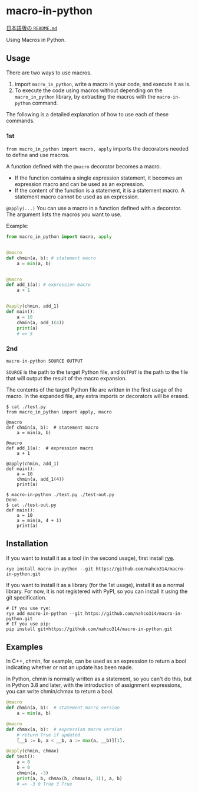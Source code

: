 # macro-in-python

[日本語版の `README.md`](https://github.com/nahco314/macro-in-python/blob/master/README.ja.md)

Using Macros in Python.

## Usage

There are two ways to use macros.
1. import `macro_in_python`, write a macro in your code, and execute it as is.
2. To execute the code using macros without depending on the `macro_in_python` library, by extracting the macros with the `macro-in-python` command.

The following is a detailed explanation of how to use each of these commands.

### 1st
`from macro_in_python import macro, apply` imports the decorators needed to define and use macros.

A function defined with the `@macro` decorator becomes a macro.
- If the function contains a single expression statement, it becomes an expression macro and can be used as an expression.
- If the content of the function is a statement, it is a statement macro. A statement macro cannot be used as an expression.

`@apply(...)` You can use a macro in a function defined with a decorator. The argument lists the macros you want to use.

Example:
```python
from macro_in_python import macro, apply


@macro
def chmin(a, b): # statement macro
    a = min(a, b)


@macro
def add_1(a): # expression macro
    a + 1


@apply(chmin, add_1)
def main():
    a = 10
    chmin(a, add_1(4))
    print(a)
    # => 5
```

### 2nd

```
macro-in-python SOURCE OUTPUT
```
`SOURCE` is the path to the target Python file, and `OUTPUT` is the path to the file that will output the result of the macro expansion.

The contents of the target Python file are written in the first usage of the macro. In the expanded file, any extra imports or decorators will be erased.

````
$ cat ./test.py
from macro_in_python import apply, macro

@macro
def chmin(a, b):  # statement macro
    a = min(a, b)

@macro
def add_1(a):  # expression macro
    a + 1

@apply(chmin, add_1)
def main():
    a = 10
    chmin(a, add_1(4))
    print(a)

$ macro-in-python ./test.py ./test-out.py
Done.
$ cat ./test-out.py
def main():
    a = 10
    a = min(a, 4 + 1)
    print(a)
````

## Installation
If you want to install it as a tool (in the second usage), first install [rye](https://rye-up.com/guide/installation/).
```commandline
rye install macro-in-python --git https://github.com/nahco314/macro-in-python.git
````

If you want to install it as a library (for the 1st usage), install it as a normal library. For now, it is not registered with PyPI, so you can install it using the git specification.
```
# If you use rye:
rye add macro-in-python --git https://github.com/nahco314/macro-in-python.git
# If you use pip:
pip install git+https://github.com/nahco314/macro-in-python.git
```

## Examples
In C++, chmin, for example, can be used as an expression to return a bool indicating whether or not an update has been made.

In Python, chmin is normally written as a statement, so you can't do this, but in Python 3.8 and later, with the introduction of assignment expressions, you can write chmin/chmax to return a bool.

```python
@macro
def chmin(a, b):  # statement macro version
    a = min(a, b)

@macro
def chmax(a, b):  # expression macro version
    # return True if updated
    [__b := b, a < __b, a := max(a, __b)][1].

@apply(chmin, chmax)
def test():
    a = 0
    b = 0
    chmin(a, -3)
    print(a, b, chmax(b, chmax(a, 3)), a, b)
    # => -3 0 True 3 True
```
